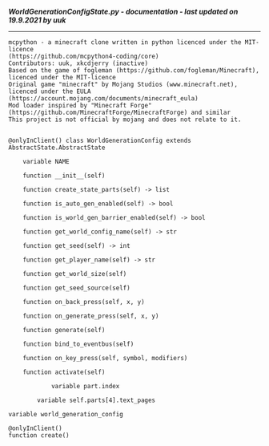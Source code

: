 ***WorldGenerationConfigState.py - documentation - last updated on 19.9.2021 by uuk***
___

    mcpython - a minecraft clone written in python licenced under the MIT-licence 
    (https://github.com/mcpython4-coding/core)
    Contributors: uuk, xkcdjerry (inactive)
    Based on the game of fogleman (https://github.com/fogleman/Minecraft), licenced under the MIT-licence
    Original game "minecraft" by Mojang Studios (www.minecraft.net), licenced under the EULA
    (https://account.mojang.com/documents/minecraft_eula)
    Mod loader inspired by "Minecraft Forge" (https://github.com/MinecraftForge/MinecraftForge) and similar
    This project is not official by mojang and does not relate to it.


    @onlyInClient() class WorldGenerationConfig extends AbstractState.AbstractState

        variable NAME

        function __init__(self)

        function create_state_parts(self) -> list

        function is_auto_gen_enabled(self) -> bool

        function is_world_gen_barrier_enabled(self) -> bool

        function get_world_config_name(self) -> str

        function get_seed(self) -> int

        function get_player_name(self) -> str

        function get_world_size(self)

        function get_seed_source(self)

        function on_back_press(self, x, y)

        function on_generate_press(self, x, y)

        function generate(self)

        function bind_to_eventbus(self)

        function on_key_press(self, symbol, modifiers)

        function activate(self)

                variable part.index

            variable self.parts[4].text_pages

    variable world_generation_config

    @onlyInClient()
    function create()
